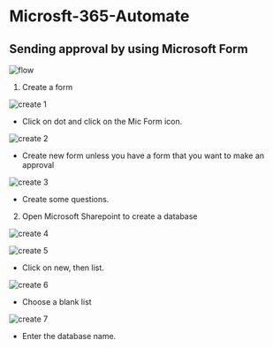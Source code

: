 # Microsft-365-Automate

## Sending approval by using Microsoft Form
![flow](https://user-images.githubusercontent.com/37354986/186581141-ba910731-c56f-49ff-80dd-7d41f46ce18b.PNG)

1. Create a form

![create 1](https://user-images.githubusercontent.com/37354986/186581212-0cf061f9-d110-4b40-808d-3f143c8237f5.PNG)
- Click on dot and click on the Mic Form icon.


![create 2](https://user-images.githubusercontent.com/37354986/186581349-d03ab54b-dc48-4557-88bd-92f1261817eb.PNG)
- Create new form unless you have a form that you want to make an approval

![create 3](https://user-images.githubusercontent.com/37354986/186581515-fcd4c1d0-2d40-450f-93eb-5ccf29c361e5.PNG)
- Create some questions.

2. Open Microsoft Sharepoint to create a database


![create 4](https://user-images.githubusercontent.com/37354986/186581609-45c8c2ef-0b82-40a2-92ba-713573b068fc.PNG)

![create 5](https://user-images.githubusercontent.com/37354986/186581758-29c64872-578e-43fc-aa3b-dd02c23fa823.PNG)
- Click on new, then list.


![create 6](https://user-images.githubusercontent.com/37354986/186587433-aa71a852-2764-4be4-9c2b-3553ca25b9ca.PNG)
- Choose a blank list

![create 7](https://user-images.githubusercontent.com/37354986/186587515-a144e1d0-9fb8-4a1d-b0e0-164eb0398872.PNG)
- Enter the database name.
